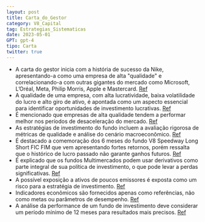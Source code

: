 ```yaml
---
layout: post
title: Carta_do_Gestor
category: V8_Capital
tag: Estrategias_Sistematicas
date: 2023-05-01
GPT: gpt-4
tipo: Carta
twitter: true
---
```


- A carta do gestor inicia com a história de sucesso da Nike, apresentando-a como uma empresa de alta "qualidade" e correlacionando-a com outras gigantes do mercado como Microsoft, L’Oréal, Meta, Philip Morris, Apple e Mastercard. 
<a href="#" onclick="search_on_pdf('Em maio, o V8 Cash completou 4 anos de história. Aolongo desses 4 anos o fundo passou por 3 crises ')">Ref</a>
- A qualidade de uma empresa, com alta lucratividade, baixa volatilidade do lucro e alto giro de ativo, é apontada como um aspecto essencial para identificar oportunidades de investimento lucrativas.
<a href="#" onclick="search_on_pdf('notamos níveis menores de concessão de crédito eestoque,paraalgumaslinhas,comoAtacadoePequen')">Ref</a>
- É mencionado que empresas de alta qualidade tendem a performar melhor nos períodos de desaceleração do mercado.
<a href="#" onclick="search_on_pdf('enquanto os demais componentes reafirmam uma tendência de desaceleração, sendo entendido como umfat')">Ref</a>
- As estratégias de investimento do fundo incluem a avaliação rigorosa de métricas de qualidade e análise do cenário macroeconômico.
<a href="#" onclick="search_on_pdf('de performance. Para avaliação da performance de um fundo de investimento, é recomendável a análise,')">Ref</a>
- É destacado a comemoração dos 6 meses do fundo V8 Speedway Long Short FIC FIM que vem apresentando fortes retornos, porém ressalta que o histórico de lucro passado não garante ganhos futuros. 
<a href="#" onclick="search_on_pdf('Em maio, o V8 Cash completou 4 anos de história. Aolongo desses 4 anos o fundo passou por 3 crises ')">Ref</a>
- É explicado que os fundos Multimercados podem usar derivativos como parte integral de sua política de investimento, o que pode levar a perdas significativas.
<a href="#" onclick="search_on_pdf('ainda, do Fundo Garantidor de Créditos - FGC. Os fundos Multimercados utilizam estratégias com deriv')">Ref</a>
- A possível exposição a ativos de poucos emissores é exposta como um risco para a estratégia de investimento.
<a href="#" onclick="search_on_pdf('concentração em ativos de poucos emissores, com os riscos daí decorrentes. Os Indicadores econômicos')">Ref</a>
- Indicadores econômicos são fornecidos apenas como referências, não como metas ou parâmetros de desempenho.
<a href="#" onclick="search_on_pdf('concentração em ativos de poucos emissores, com os riscos daí decorrentes. Os Indicadores econômicos')">Ref</a>
- A análise da performance de um fundo de investimento deve considerar um período mínimo de 12 meses para resultados mais precisos.
<a href="#" onclick="search_on_pdf('de performance. Para avaliação da performance de um fundo de investimento, é recomendável a análise,')">Ref</a>
